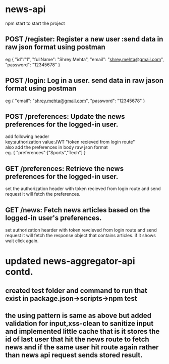 # news-api <br>
npm start to start the project <br>

## POST /register: Register a new user :send data in raw json format using postman <br>
eg {
    "id":"1",
    "fullName": "Shrey Mehta",
    "email": "shrey.mehta@gmail.com",
    "password": "12345678"
  }
<br>

## POST /login: Log in a user. send data in raw jason format using postman <br>

eg {
    "email": "shrey.mehta@gmail.com",
    "password": "12345678"
  }
  <br>
  
## POST /preferences: Update the news preferences for the logged-in user.<br>
add following header<br>
key:authorization value:JWT "token recieved from login route"<br>
also add the preferences in body raw json format<br>
eg. 
{
    "preferences":["Sports","Tech"]
}
<br>

## GET /preferences: Retrieve the news preferences for the logged-in user.<br>
set the authorization header with token recieved from login route and send request it will fetch the preferences.
<br>

## GET /news: Fetch news articles based on the logged-in user's preferences.<br>
set authorization hearder with token revcieved from login route and send request it will fetch the response object that contains articles.
if it shows wait click again.


# updated news-aggregator-api contd.
## created test folder and command to run that exist in package.json->scripts->npm test

## the using pattern is same as above but added validation for input,xss-clean to sanitize input and implemented little cache that is it stores the id of last user that hit the news route to fetch news and if the same user hit route again rather than news api request sends stored result.
